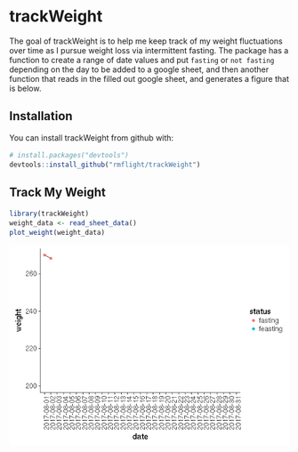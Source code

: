 <!-- README.md is generated from README.Rmd. Please edit that file -->
trackWeight
===========

The goal of trackWeight is to help me keep track of my weight fluctuations over time as I pursue weight loss via intermittent fasting. The package has a function to create a range of date values and put `fasting` or `not fasting` depending on the day to be added to a google sheet, and then another function that reads in the filled out google sheet, and generates a figure that is below.

Installation
------------

You can install trackWeight from github with:

``` r
# install.packages("devtools")
devtools::install_github("rmflight/trackWeight")
```

Track My Weight
---------------

``` r
library(trackWeight)
weight_data <- read_sheet_data()
plot_weight(weight_data)
```

![](README-track_it-1.png)
